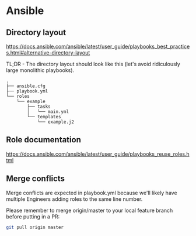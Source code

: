 # Ansible

## Directory layout

https://docs.ansible.com/ansible/latest/user_guide/playbooks_best_practices.html#alternative-directory-layout


TL;DR - The directory layout should look like this (let's avoid ridiculously large monolithic playbooks).

```
.
├── ansible.cfg
├── playbook.yml
└── roles
    └── example
        ├── tasks
        │   └── main.yml
        └── templates
            └── example.j2
```

## Role documentation

https://docs.ansible.com/ansible/latest/user_guide/playbooks_reuse_roles.html

## Merge conflicts

Merge conflicts are expected in playbook.yml because we'll likely have multiple Engineers adding roles to the same line number.

Please remember to merge origin/master to your local feature branch before putting in a PR:

``` bash
git pull origin master
```

